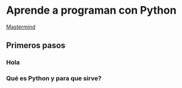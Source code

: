 # Aprende a programan con Python

[Mastermind](https://www.mastermind.ac/courses/take/iniciacion-python)

## Primeros pasos

### Hola

### Qué es Python y para que sirve?
